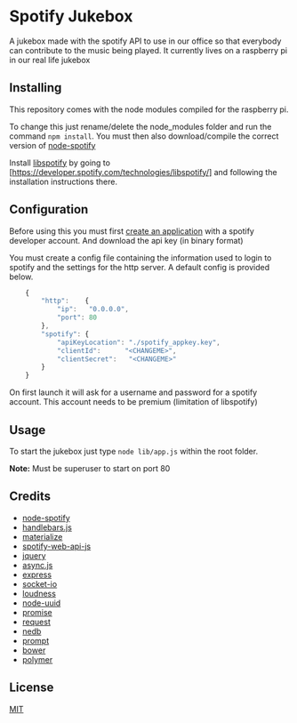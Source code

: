 # Spotify Jukebox
A jukebox made with the spotify API to use in our office so that everybody can contribute to the music being played.
It currently lives on a raspberry pi in our real life jukebox 

## Installing
This repository comes with the node modules compiled for the raspberry pi.

To change this just rename/delete the node_modules folder and run the command `npm install`.
You must then also download/compile the correct version of [node-spotify](http://www.node-spotify.com/)

Install [libspotify](https://developer.spotify.com/technologies/libspotify/) by going to [https://developer.spotify.com/technologies/libspotify/] and following the installation instructions there.

## Configuration
Before using this you must first [create an application](https://developer.spotify.com/my-applications/#!/) with a spotify developer account. And download the api key (in binary format)

You must create a config file containing the information used to login to spotify and the settings for the http server. A default config is provided below.

```javascript
    {
        "http":    {
            "ip":   "0.0.0.0",
            "port": 80
        },
        "spotify": {
            "apiKeyLocation": "./spotify_appkey.key",
            "clientId":      "<CHANGEME>",
            "clientSecret":   "<CHANGEME>"
        }
    }
```

On first launch it will ask for a username and password for a spotify account. This account needs to be premium (limitation of libspotify)

## Usage
To start the jukebox just type `node lib/app.js` within the root folder. 

**Note:** Must be superuser to start on port 80

## Credits
* [node-spotify](http://node-spotify.com)
* [handlebars.js](http://handlebarsjs.com/)
* [materialize](http://materializecss.com/)
* [spotify-web-api-js](https://github.com/JMPerez/spotify-web-api-js/)
* [jquery](http://jquery.com/)
* [async.js](https://github.com/caolan/async/)
* [express](http://expressjs.com/)
* [socket-io](http://socket.io/)
* [loudness](https://www.npmjs.com/package/loudness)
* [node-uuid](https://github.com/broofa/node-uuid)
* [promise](https://github.com/then/promise)
* [request](https://github.com/request/request)
* [nedb](https://github.com/louischatriot/nedb)
* [prompt](https://github.com/flatiron/prompt)
* [bower](http://bower.io)
* [polymer](https://www.polymer-project.org)

## License
[MIT](LICENSE)

